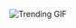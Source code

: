 ![Trending GIF](https://media1.giphy.com/media/v1.Y2lkPThiYjIxNzcyZHo5bnVnb20xYWVxcDM1cHFicDVzZGQ2aXBsaTAycXM5b3h6M2NtNSZlcD12MV9naWZzX3NlYXJjaCZjdD1n/xUPGcEliCc7bETyfO8/giphy.gif)
